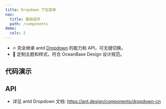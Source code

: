```yaml
---
title: Dropdown 下拉菜单
nav:
  title: 基础组件
  path: /components
demo:
  cols: 2
---
```


- 🔥 完全继承 antd [Dropdown](https://ant.design/components/dropdown-cn) 的能力和 API，可无缝切换。
- 💄 定制主题和样式，符合 OceanBase Design 设计规范。

## 代码演示

<!-- prettier-ignore -->
<code src="./demo/basic.tsx" title="基本"></code>
<code src="./demo/dropdown-button.tsx" title="Dropdown.Button 下拉菜单按钮"></code>
<code src="./demo/dropdown-with-button.tsx" title="带下拉框的按钮"></code>

## API

- 详见 antd Dropdown 文档: https://ant.design/components/dropdown-cn
